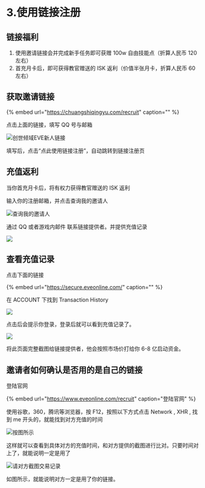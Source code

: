 # 3.使用链接注册

## 链接福利

1. 使用邀请链接会并完成新手任务即可获赠 100w 自由技能点（折算人民币 120 左右）
2. 首充月卡后，即可获得教官赠送的 ISK 返利（价值半张月卡，折算人民币 60 左右）

## 获取邀请链接

{% embed url="https://chuangshiqingyu.com/recruit" caption="" %}

点击上面的链接，填写 QQ 号与邮箱

![&#x521B;&#x4E16;&#x503E;&#x57DF;EVE&#x65B0;&#x4EBA;&#x94FE;&#x63A5;](../.gitbook/assets/tim-jie-tu-20191202155330.jpg)

填写后，点击“点此使用链接注册”，自动跳转到链接注册页

## 充值返利

当你首充月卡后，将有权力获得教官赠送的 ISK 返利

输入你的注册邮箱，并点击查询我的邀请人

![&#x67E5;&#x8BE2;&#x6211;&#x7684;&#x9080;&#x8BF7;&#x4EBA;](../.gitbook/assets/tim-jie-tu-20191202190015.jpg)

通过 QQ 或者游戏内邮件 联系链接提供者。并提供充值记录

![](../.gitbook/assets/tim-jie-tu-20191202190133%20%281%29.jpg)

## 查看充值记录

点击下面的链接

{% embed url="https://secure.eveonline.com/" caption="" %}

在 ACCOUNT 下找到 Transaction History

![](../.gitbook/assets/tim-jie-tu-20191202190448.jpg)

点击后会提示你登录，登录后就可以看到充值记录了。

![](../.gitbook/assets/tim-jie-tu-20191202190549.jpg)

将此页面完整截图给链接提供者，他会按照市场价打给你 6-8 亿启动资金。

## 邀请者如何确认是否用的是自己的链接

登陆官网

{% embed url="https://www.eveonline.com/recruit" caption="登陆官网" %}

使用谷歌，360，腾讯等浏览器，按 F12，按照以下方式点击 Network , XHR , 找到 me 开头的，就能找到对方充值的时间

![&#x6309;&#x56FE;&#x6240;&#x793A;](../.gitbook/assets/tim-jie-tu-20200105011808.jpg)

这样就可以查看到具体对方的充值时间，和对方提供的截图进行比对。只要时间对上了，就能说明一定是用了

![&#x8BF7;&#x5BF9;&#x65B9;&#x622A;&#x56FE;&#x4EA4;&#x6613;&#x8BB0;&#x5F55;](../.gitbook/assets/tim-jie-tu-20200105012037.jpg)

如图所示，就能说明对方一定是用了你的链接。

